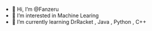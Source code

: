 - 👋 Hi, I’m @Fanzeru
- 👀 I’m interested in Machine Learing 
- 🌱 I’m currently learning DrRacket , Java , Python , C++


<!---
Fanzeru/Fanzeru is
--->
